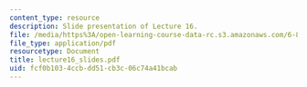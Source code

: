 ```yaml
---
content_type: resource
description: Slide presentation of Lecture 16.
file: /media/https%3A/open-learning-course-data-rc.s3.amazonaws.com/6-895-theory-of-parallel-systems-sma-5509-fall-2003/fcf0b1034ccbdd51cb3c06c74a41bcab_lecture16_slides.pdf
file_type: application/pdf
resourcetype: Document
title: lecture16_slides.pdf
uid: fcf0b103-4ccb-dd51-cb3c-06c74a41bcab
---
```

